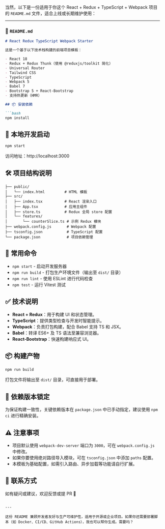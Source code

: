 当然，以下是一份适用于你这个 React + Redux + TypeScript + Webpack 项目的 `README.md` 文件，适合上线或长期维护使用：

---

### 📘 `README.md`

```markdown
# React Redux TypeScript Webpack Starter

这是一个基于以下技术栈构建的前端项目模板：

- React 18
- Redux + Redux Thunk（使用 @reduxjs/toolkit 简化）
- Universal Router
- Tailwind CSS
- TypeScript
- Webpack 5
- Babel 7
- Bootstrap 5 + React-Bootstrap
- 支持热更新（HMR）

## 📦 安装依赖

```bash
npm install
```

## 🚀 本地开发启动

```bash
npm start
```

访问地址：http://localhost:3000

## 🛠️ 项目结构说明

```
├── public/
│   └── index.html         # HTML 模板
├── src/
│   ├── index.tsx          # React 渲染入口
│   ├── App.tsx            # 应用主组件
│   ├── store.ts           # Redux 全局 store 配置
│   └── features/
│       └── counterSlice.ts # 示例 Redux 模块
├── webpack.config.js       # Webpack 配置
├── tsconfig.json           # TypeScript 配置
└── package.json            # 项目依赖管理
```

## 🧱 常用命令

- `npm start` - 启动开发服务器
- `npm run build` - 打包生产环境文件（输出至 `dist/` 目录）
- `npm run lint` - 使用 ESLint 进行代码检查
- `npm test` - 运行 Vitest 测试

## ✅ 技术说明

- **React + Redux**：用于构建 UI 和状态管理。
- **TypeScript**：提供类型检查与开发时智能提示。
- **Webpack**：负责打包构建，配合 Babel 支持 TS 和 JSX。
- **Babel**：转译 ES6+ 及 TS 语法至兼容浏览器。
- **React-Bootstrap**：快速构建响应式 UI。

## 📦 构建产物

```bash
npm run build
```

打包文件将输出至 `dist/` 目录，可直接用于部署。

## 📄 依赖版本锁定

为保证构建一致性，关键依赖版本在 `package.json` 中已手动指定，建议使用 `npm ci` 进行精确安装。

## ⚠️ 注意事项

- 项目默认使用 `webpack-dev-server` 端口为 `3000`，可在 `webpack.config.js` 中修改。
- 如果你要使用绝对路径导入模块，可在 `tsconfig.json` 中添加 `paths` 配置。
- 本模板为基础配置，如需引入路由、异步加载等功能请自行扩展。

## 📮 联系方式

如有疑问或建议，欢迎反馈或提 PR 🎉
```

---

这份 README 兼顾开发者友好与生产可维护性，适用于开源或企业项目。如果你还需要部署脚本（如 Docker、CI/CD、GitHub Actions），我也可以帮你生成。需要吗？
